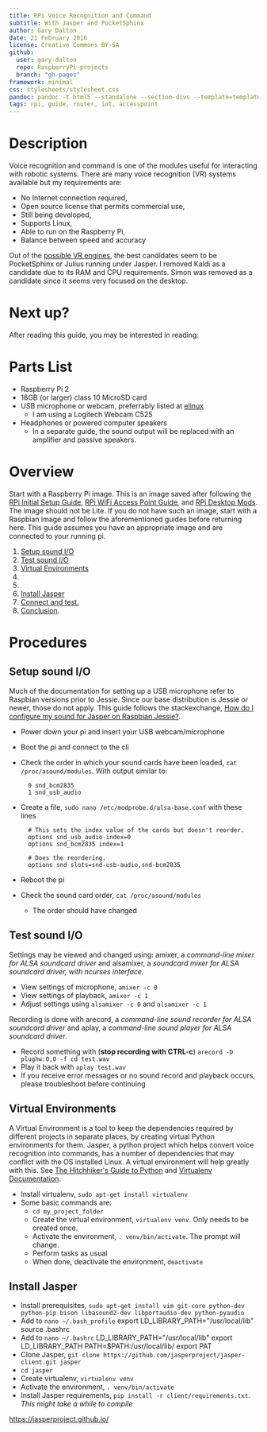 ```yaml
---
title: RPi Voice Recognition and Command
subtitle: With Jasper and PocketSphinx
author: Gary Dalton
date: 21 February 2016
license: Creative Commons BY-SA
github:
  user: gary-dalton
  repo: RaspberryPi-projects
  branch: "gh-pages"
framework: minimal
css: stylesheets/stylesheet.css
pandoc: pandoc -t html5 --standalone --section-divs --template=template_github.html rpi_vr_command.md -o rpi_vr_command.html
tags: rpi, guide, router, iot, accesspoint
---
```

# Description

Voice recognition and command is one of the modules useful for interacting with robotic systems. There are many voice recognition (VR) systems available but my requirements are:

+ No Internet connection required,
+ Open source license that permits commercial use,
+ Still being developed,
+ Supports Linux,
+ Able to run on the Raspberry Pi,
+ Balance between speed and accuracy

Out of the [possible VR engines](https://en.wikipedia.org/wiki/List_of_speech_recognition_software), the best candidates seem to be PocketSphinx or Julius running under Jasper. I removed Kaldi as a candidate due to its RAM and CPU requirements. Simon was removed as a candidate since it seems very focused on the desktop.

# Next up?

After reading this guide, you may be interested in reading:

# Parts List

+ Raspberry Pi 2
+ 16GB (or larger) class 10 MicroSD card
+ USB microphone or webcam, preferrably listed at [elinux](http://elinux.org/RPi_VerifiedPeripherals)
    - I am using a Logitech Webcam C525
+ Headphones or powered computer speakers
    - In a separate guide, the sound output will be replaced with an amplifier and passive speakers.

# Overview

Start with a Raspberry Pi image. This is an image saved after following the [RPi Initial Setup Guide](rpi_initial_setup.html), [RPi WiFi Access Point Guide](rpi_wifi_ap.html), and [RPi Desktop Mods](rpi_gui_changes.html). The image should not be Lite. If you do not have such an image, start with a Raspbian image and follow the aforementioned guides before returning here. This guide assumes you have an appropriate image and are connected to your running pi.

1. [Setup sound I/O](#1)
2. [Test sound I/O](#2)
3. [Virtual Environments](#3)
4. [](#4)
5. [](#5)
6. [Install Jasper](#6)
7. [Connect and test.](#7)
10. [Conclusion](#Conclusion).

# Procedures

## <a name="1"></a>Setup sound I/O

Much of the documentation for setting up a USB microphone refer to Raspbian versions prior to Jessie. Since our base distribution is Jessie or newer, those do not apply. This guide follows the stackexchange, [How do I configure my sound for Jasper on Raspbian Jessie?](https://raspberrypi.stackexchange.com/questions/40831/how-do-i-configure-my-sound-for-jasper-on-raspbian-jessie).

+ Power down your pi and insert your USB webcam/microphone
+ Boot the pi and connect to the cli
+ Check the order in which your sound cards have been loaded, `cat /proc/asound/modules`. With output similar to:

        0 snd_bcm2835
        1 snd_usb_audio

+ Create a file, `sudo nano /etc/modprobe.d/alsa-base.conf` with these lines

        # This sets the index value of the cards but doesn't reorder.
        options snd_usb_audio index=0
        options snd_bcm2835 index=1

        # Does the reordering.
        options snd slots=snd-usb-audio,snd-bcm2835

+ Reboot the pi
+ Check the sound card order, `cat /proc/asound/modules`
    - The order should have changed

## <a name="2"></a>Test sound I/O

Settings may be viewed and changed using: amixer, a _command-line mixer for ALSA soundcard driver_ and alsamixer, a _soundcard mixer for ALSA soundcard driver, with ncurses interface_.

+ View settings of microphone, `amixer -c 0`
+ View settings of playback, `amixer -c 1`
+ Adjust settings using `alsamixer -c 0` and `alsamixer -c 1`

Recording is done with arecord, a _command-line sound recorder for ALSA soundcard driver_ and aplay, a _command-line sound player for ALSA soundcard driver_.

+ Record something with (**stop recording with CTRL-c**) `arecord -D plughw:0,0 -f cd test.wav`
+ Play it back with `aplay test.wav`
+ If you receive error messages or no sound record and playback occurs, please troubleshoot before continuing

## <a name="4"></a>Virtual Environments

A Virtual Environment is a tool to keep the dependencies required by different projects in separate places, by creating virtual Python environments for them. Jasper, a python project which helps convert voice recognition into commands, has a number of dependencies that may conflict with the OS installed Linux. A virtual environment will help greatly with this. See [The Hitchhiker's Guide to Python](http://docs.python-guide.org/en/latest/dev/virtualenvs/) and [Virtualenv Documentation](https://virtualenv.readthedocs.org/en/latest/index.html).

+ Install virtualenv, `sudo apt-get install virtualenv`
+ Some basic commands are:
    - `cd my_project_folder`
    - Create the virtual environment, `virtualenv venv`. Only needs to be created once.
    - Activate the environment, `. venv/bin/activate`. The prompt will change.
    - Perform tasks as usual
    - When done, deactivate the environment, `deactivate`    

## <a name="4"></a>Install Jasper

+ Install prerequisites, `sudo apt-get install vim git-core python-dev python-pip bison libasound2-dev libportaudio-dev python-pyaudio`
+ Add to `nano ~/.bash_profile`
    export LD_LIBRARY_PATH="/usr/local/lib"
    source .bashrc
+ Add to `nano ~/.bashrc`
    LD_LIBRARY_PATH="/usr/local/lib"
    export LD_LIBRARY_PATH
    PATH=$PATH:/usr/local/lib/
    export PAT
+ Clone Jasper, `git clone https://github.com/jasperproject/jasper-client.git jasper`
+ `cd jasper`
+ Create virtualenv, `virtualenv venv`
+ Activate the environment, `. venv/bin/activate`
+ Install Jasper requirements, `pip install -r client/requirements.txt`. _This might take a while to compile_




https://jasperproject.github.io/
